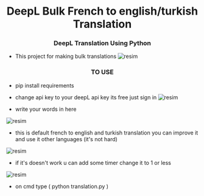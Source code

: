 <h1 align="center">DeepL Bulk French to english/turkish Translation</h1>
<h3 align="center">DeepL Translation Using Python</h3>

- This project for making bulk translations
![resim](https://github.com/user-attachments/assets/5e7e75f5-4db8-471d-b7b1-009013c4b608)


<h3 align="center">TO USE</h3>

- pip install requirements

- change api key to your deepL api key its free just sign in
![resim](https://github.com/user-attachments/assets/a319dbec-fa78-4206-a59c-c40234e0f9fe)


- write your words in here

![resim](https://github.com/user-attachments/assets/5e7e75f5-4db8-471d-b7b1-009013c4b608)

- this is default french to english and turkish translation you can improve it and use it other languages (it's not hard)

![resim](https://github.com/user-attachments/assets/505c2936-6261-4540-ba3a-fb89ebab37dc)

- if it's doesn't work u can add some timer change it to 1 or less

![resim](https://github.com/user-attachments/assets/7136be17-d79a-4871-94ae-49ef9a39cd01)



- on cmd type ( python translation.py )

